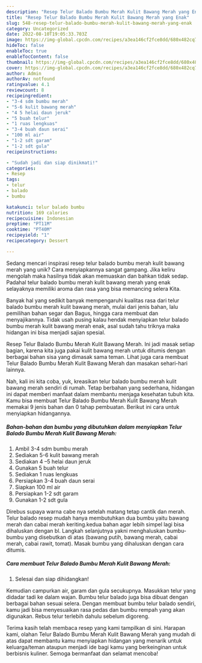 ```yaml
---
description: "Resep Telur Balado Bumbu Merah Kulit Bawang Merah yang Enak"
title: "Resep Telur Balado Bumbu Merah Kulit Bawang Merah yang Enak"
slug: 548-resep-telur-balado-bumbu-merah-kulit-bawang-merah-yang-enak
category: Uncategorized
date: 2022-08-10T19:05:33.703Z
image: https://img-global.cpcdn.com/recipes/a3ea146cf2fce8dd/680x482cq70/telur-balado-bumbu-merah-kulit-bawang-merah-foto-resep-utama.jpg
hideToc: false
enableToc: true
enableTocContent: false
thumbnail: https://img-global.cpcdn.com/recipes/a3ea146cf2fce8dd/680x482cq70/telur-balado-bumbu-merah-kulit-bawang-merah-foto-resep-utama.jpg
cover: https://img-global.cpcdn.com/recipes/a3ea146cf2fce8dd/680x482cq70/telur-balado-bumbu-merah-kulit-bawang-merah-foto-resep-utama.jpg
author: Admin
authorAv: notfound
ratingvalue: 4.1
reviewcount: 8
recipeingredient:
- "3-4 sdm bumbu merah"
- "5-6 kulit bawang merah"
- "4 5 helai daun jeruk"
- "5 buah telur"
- "1 ruas lengkuas"
- "3-4 buah daun serai"
- "100 ml air"
- "1-2 sdt garam"
- "1-2 sdt gula"
recipeinstructions:

- "Sudah jadi dan siap dinikmati!"
categories:
- Resep
tags:
- telur
- balado
- bumbu

katakunci: telur balado bumbu 
nutrition: 169 calories
recipecuisine: Indonesian
preptime: "PT11M"
cooktime: "PT40M"
recipeyield: "1"
recipecategory: Dessert

---
```





Sedang mencari inspirasi resep telur balado bumbu merah kulit bawang merah yang unik? Cara menyiapkannya sangat gampang. Jika keliru mengolah maka hasilnya tidak akan memuaskan dan bahkan tidak sedap. Padahal telur balado bumbu merah kulit bawang merah yang enak selayaknya memiliki aroma dan rasa yang bisa memancing selera Kita.





Banyak hal yang sedikit banyak mempengaruhi kualitas rasa dari telur balado bumbu merah kulit bawang merah, mulai dari jenis bahan, lalu pemilihan bahan segar dan Bagus, hingga cara membuat dan menyajikannya. Tidak usah pusing kalau hendak menyiapkan telur balado bumbu merah kulit bawang merah enak,      asal sudah tahu triknya maka hidangan ini bisa menjadi sajian spesial.














Resep Telur Balado Bumbu Merah Kulit Bawang Merah. Ini jadi masak setiap bagian, karena kita juga pakai kulit bawang merah untuk ditumis dengan berbagai bahan sisa yang dimasak sama teman. Lihat juga cara membuat Telur Balado Bumbu Merah Kulit Bawang Merah dan masakan sehari-hari lainnya.






Nah, kali ini kita coba, yuk, kreasikan telur balado bumbu merah kulit bawang merah sendiri di rumah. Tetap berbahan yang sederhana, hidangan ini dapat memberi manfaat dalam membantu menjaga kesehatan tubuh kita. Kamu bisa membuat Telur Balado Bumbu Merah Kulit Bawang Merah memakai 9 jenis bahan dan 0 tahap pembuatan. Berikut ini cara untuk menyiapkan hidangannya.

<!--inarticleads1-->

##### Bahan-bahan dan bumbu yang dibutuhkan dalam menyiapkan Telur Balado Bumbu Merah Kulit Bawang Merah:

1. Ambil 3-4 sdm bumbu merah
1. Sediakan 5-6 kulit bawang merah
1. Sediakan 4 –5 helai daun jeruk
1. Gunakan 5 buah telur
1. Sediakan 1 ruas lengkuas
1. Persiapkan 3-4 buah daun serai
1. Siapkan 100 ml air
1. Persiapkan 1-2 sdt garam
1. Gunakan 1-2 sdt gula


Direbus supaya warna cabe nya setelah matang tetap cantik dan merah. Telur balado resep mudah hanya membutuhkan dua bumbu yaitu bawang merah dan cabai merah keriting.kedua bahan agar lebih simpel lagi bisa dihaluskan dengan bl. Langkah selanjutnya yakni menghaluskan bumbu-bumbu yang disebutkan di atas (bawang putih, bawang merah, cabai merah, cabai rawit, tomat). Masak bumbu yang dihaluskan dengan cara ditumis. 

<!--inarticleads2-->

##### Cara membuat Telur Balado Bumbu Merah Kulit Bawang Merah:


1. Selesai dan siap dihidangkan!

Kemudian campurkan air, garam dan gula secukupnya. Masukkan telur yang didadar tadi ke dalam wajan. Bumbu telur balado juga bisa dibuat dengan berbagai bahan sesuai selera. Dengan membuat bumbu telur balado sendiri, kamu jadi bisa menyesuaikan rasa pedas dan bumbu rempah yang akan digunakan. Rebus telur terlebih dahulu sebelum digoreng. 

Terima kasih telah membaca resep yang kami tampilkan di sini. Harapan kami, olahan Telur Balado Bumbu Merah Kulit Bawang Merah yang mudah di atas dapat membantu kamu menyiapkan hidangan yang menarik untuk keluarga/teman ataupun menjadi ide bagi kamu yang berkeinginan untuk berbisnis kuliner. Semoga bermanfaat dan selamat mencoba!
